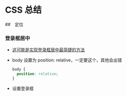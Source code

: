 # CSS 总结

##　定位

### 登录框居中

- [这可能是实现登录框居中最简捷的方法](https://blog.csdn.net/wulixiaoxiao1/article/details/57121616)

- body 设置为 position: relative，一定要这个，其他会出错
  ```css
  body {
    position: relative;
  }
  ```
- 设置登录框

  ```css

  ```
